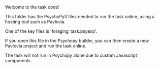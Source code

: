 Welcome to the task code!

This folder has the PsychoPy3 files needed to run the task online, using
a hosting tool such as Pavlovia.

One of the key files is 'foraging_task.psyexp'. 

If you open this file in the Psychopy builder, you can then create a new Pavlovia project and run the task online.

The task will not run in Psychopy alone due to custom Javascript components.